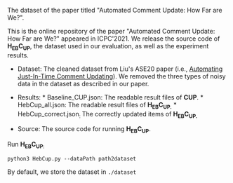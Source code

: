 The dataset&nbsp;of the paper titled &quot;Automated Comment Update: How Far are We?&quot;.

This is the online repository of the paper &quot;Automated Comment Update: How Far are We?&quot; appeared in ICPC'2021. We release the source code of **H<sub>EB</sub>C<sub>UP</sub>**, the dataset used in our evaluation, as well as the experiment results.

*   Dataset: The cleaned&nbsp;dataset from Liu&#39;s ASE20 paper (i.e.,&nbsp;[Automating Just-In-Time Comment Updating](https://conf.researchr.org/details/ase-2020/ase-2020-papers/45/Automating-Just-In-Time-Comment-Updating)). We removed the three types of noisy data in the dataset as described in our paper.

*   Results:
        *   Baseline_CUP.json: The readable&nbsp;result files of **CUP**.
        *   HebCup_all.json: The readable&nbsp;result files of **H<sub>EB</sub>C<sub>UP.</sub>**
        *   HebCup_correct.json<sub>:&nbsp;</sub>The correctly updated items&nbsp;of **H<sub>EB</sub>C<sub>UP.</sub>**
*   Source: The source code&nbsp;for running **H<sub>EB</sub>C<sub>UP</sub>**.&nbsp;

Run **H<sub>EB</sub>C<sub>UP</sub>**<sub>:</sub>


`python3 HebCup.py --dataPath path2dataset`

By default, we store the dataset in&nbsp;`./dataset`